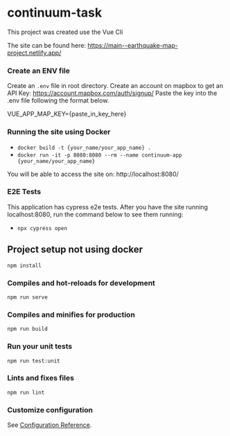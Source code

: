 # continuum-task

This project was created use the Vue Cli

The site can be found here: https://main--earthquake-map-project.netlify.app/

### Create an ENV file

Create an `.env` file in root directory.
Create an account on mapbox to get an API Key: https://account.mapbox.com/auth/signup/
Paste the key into the .env file following the format below.

VUE_APP_MAP_KEY={paste_in_key_here}

### Running the site using Docker

- `docker build -t {your_name/your_app_name} .`
- `docker run -it -p 8080:8080 --rm --name continuum-app {your_name/your_app_name}`

You will be able to access the site on: http://localhost:8080/

### E2E Tests

This application has cypress e2e tests. After you have the site running localhost:8080, run the command below to see them running:

- `npx cypress open`

## Project setup not using docker

```
npm install
```

### Compiles and hot-reloads for development

```
npm run serve
```

### Compiles and minifies for production

```
npm run build
```

### Run your unit tests

```
npm run test:unit
```

### Lints and fixes files

```
npm run lint
```

### Customize configuration

See [Configuration Reference](https://cli.vuejs.org/config/).
